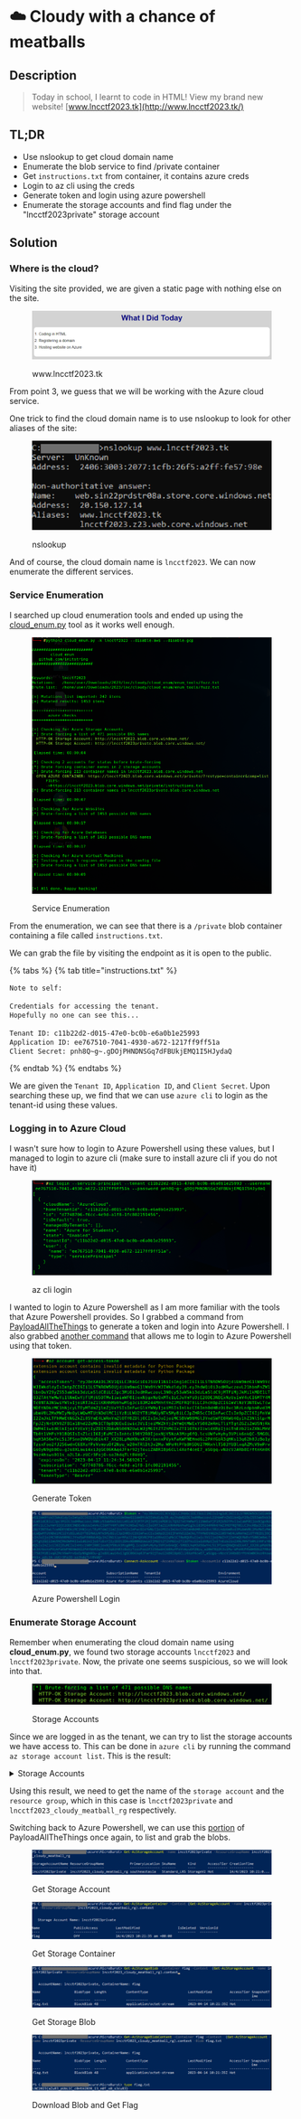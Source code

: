 # ☁️ Cloudy with a chance of meatballs

## Description

> Today in school, I learnt to code in HTML! View my brand new website! [www.lncctf2023.tk](http://www.lncctf2023.tk/)

## TL;DR

* Use nslookup to get cloud domain name
* Enumerate the blob service to find /private container
* Get `instructions.txt` from container, it contains azure creds
* Login to az cli using the creds
* Generate token and login using azure powershell
* Enumerate the storage accounts and find flag under the "lncctf2023private" storage account

## Solution

### Where is the cloud?

Visiting the site provided, we are given a static page with nothing else on the site.

<figure><img src="../../../.gitbook/assets/image (3) (1) (4) (1).png" alt=""><figcaption><p>www.lncctf2023.tk</p></figcaption></figure>

From point 3, we guess that we will be working with the Azure cloud service.

One trick to find the cloud domain name is to use nslookup to look for other aliases of the site:

<figure><img src="../../../.gitbook/assets/image (11) (2) (1).png" alt=""><figcaption><p>nslookup</p></figcaption></figure>

And of course, the cloud domain name is `lncctf2023`. We can now enumerate the different services.&#x20;

### Service Enumeration

I searched up cloud enumeration tools and ended up using the [cloud\_enum.py](https://github.com/initstring/cloud\_enum) tool as it works well enough.

<figure><img src="../../../.gitbook/assets/image (40).png" alt=""><figcaption><p>Service Enumeration</p></figcaption></figure>

From the enumeration, we can see that there is a `/private` blob container containing a file called `instructions.txt`.

We can grab the file by visiting the endpoint as it is open to the public.

{% tabs %}
{% tab title="instructions.txt" %}
```
Note to self:

Credentials for accessing the tenant. 
Hopefully no one can see this...

Tenant ID: c11b22d2-d015-47e0-bc0b-e6a0b1e25993
Application ID: ee767510-7041-4930-a672-1217ff9ff51a
Client Secret: pnh8Q~g~.gDOjPHNDNSGq7dFBUkjEMQ1I5HJydaQ
```
{% endtab %}
{% endtabs %}

We are given the `Tenant ID`, `Application ID`, and `Client Secret`. Upon searching these up, we find that we can use `azure cli` to login as the tenant-id using these values.

### Logging in to Azure Cloud

I wasn't sure how to login to Azure Powershell using these values, but I managed to login to azure cli (make sure to install azure cli if you do not have it)

<figure><img src="../../../.gitbook/assets/image (20) (3).png" alt=""><figcaption><p>az cli login</p></figcaption></figure>

I wanted to login to Azure Powershell as I am more familiar with the tools that Azure Powershell provides. So I grabbed a command from [PayloadAllTheThings](https://github.com/swisskyrepo/PayloadsAllTheThings/blob/master/Methodology%20and%20Resources/Cloud%20-%20Azure%20Pentest.md#get-tokens) to generate a token and login into Azure Powershell. I also grabbed [another command](https://github.com/swisskyrepo/PayloadsAllTheThings/blob/master/Methodology%20and%20Resources/Cloud%20-%20Azure%20Pentest.md#use-tokens) that allows me to login to Azure Powershell using that token.

<figure><img src="../../../.gitbook/assets/image (8) (1).png" alt=""><figcaption><p>Generate Token</p></figcaption></figure>

<figure><img src="../../../.gitbook/assets/image (12) (2).png" alt=""><figcaption><p>Azure Powershell Login</p></figcaption></figure>

### Enumerate Storage Account

Remember when enumerating the cloud domain name using **cloud\_enum.py**, we found two storage accounts `lncctf2023` and `lncctf2023private`. Now, the private one seems suspicious, so we will look into that.

<figure><img src="../../../.gitbook/assets/image (5) (2) (2).png" alt=""><figcaption><p>Storage Accounts</p></figcaption></figure>

Since we are logged in as the tenant, we can try to list the storage accounts we have access to. This can be done in `azure cli` by running the command `az storage account list`. This is the result:

<details>

<summary>Storage Accounts</summary>

```
[
  {
    "accessTier": "Hot",
    "allowBlobPublicAccess": true,
    "azureFilesIdentityBasedAuthentication": null,
    "blobRestoreStatus": null,
    "creationTime": "2023-04-14T10:21:08.212826+00:00",
    "customDomain": {
      "name": "www.lncctf2023.tk",
      "useSubDomainName": null
    },
    "enableHttpsTrafficOnly": false,
    "encryption": {
      "keySource": "Microsoft.Storage",
      "keyVaultProperties": null,
      "requireInfrastructureEncryption": null,
      "services": {
        "blob": {
          "enabled": true,
          "keyType": "Account",
          "lastEnabledTime": "2023-04-14T10:21:08.322256+00:00"
        },
        "file": {
          "enabled": true,
          "keyType": "Account",
          "lastEnabledTime": "2023-04-14T10:21:08.322256+00:00"
        },
        "queue": null,
        "table": null
      }
    },
    "failoverInProgress": null,
    "geoReplicationStats": null,
    "id": "/subscriptions/d7748706-f6cc-4e9d-a1f8-1fc802191456/resourceGroups/lncctf2023_cloudy_meatball_rg/providers/Microsoft.Storage/storageAccounts/lncctf2023",
    "identity": {
      "principalId": null,
      "tenantId": null
    },
    "isHnsEnabled": false,
    "kind": "StorageV2",
    "largeFileSharesState": null,
    "lastGeoFailoverTime": null,
    "location": "southeastasia",
    "minimumTlsVersion": "TLS1_2",
    "name": "lncctf2023",
    "networkRuleSet": {
      "bypass": "AzureServices",
      "defaultAction": "Allow",
      "ipRules": [],
      "virtualNetworkRules": []
    },
    "primaryEndpoints": {
      "blob": "https://lncctf2023.blob.core.windows.net/",
      "dfs": "https://lncctf2023.dfs.core.windows.net/",
      "file": "https://lncctf2023.file.core.windows.net/",
      "internetEndpoints": null,
      "microsoftEndpoints": null,
      "queue": "https://lncctf2023.queue.core.windows.net/",
      "table": "https://lncctf2023.table.core.windows.net/",
      "web": "https://lncctf2023.z23.web.core.windows.net/"
    },
    "primaryLocation": "southeastasia",
    "privateEndpointConnections": [],
    "provisioningState": "Succeeded",
    "resourceGroup": "lncctf2023_cloudy_meatball_rg",
    "routingPreference": null,
    "secondaryEndpoints": null,
    "secondaryLocation": null,
    "sku": {
      "name": "Standard_LRS",
      "tier": "Standard"
    },
    "statusOfPrimary": "available",
    "statusOfSecondary": null,
    "tags": {},
    "type": "Microsoft.Storage/storageAccounts"
  },
  {
    "accessTier": "Hot",
    "allowBlobPublicAccess": true,
    "azureFilesIdentityBasedAuthentication": null,
    "blobRestoreStatus": null,
    "creationTime": "2023-04-14T10:21:08.181567+00:00",
    "customDomain": null,
    "enableHttpsTrafficOnly": false,
    "encryption": {
      "keySource": "Microsoft.Storage",
      "keyVaultProperties": null,
      "requireInfrastructureEncryption": null,
      "services": {
        "blob": {
          "enabled": true,
          "keyType": "Account",
          "lastEnabledTime": "2023-04-14T10:21:08.290956+00:00"
        },
        "file": {
          "enabled": true,
          "keyType": "Account",
          "lastEnabledTime": "2023-04-14T10:21:08.290956+00:00"
        },
        "queue": null,
        "table": null
      }
    },
    "failoverInProgress": null,
    "geoReplicationStats": null,
    "id": "/subscriptions/d7748706-f6cc-4e9d-a1f8-1fc802191456/resourceGroups/lncctf2023_cloudy_meatball_rg/providers/Microsoft.Storage/storageAccounts/lncctf2023private",
    "identity": {
      "principalId": null,
      "tenantId": null
    },
    "isHnsEnabled": false,
    "kind": "StorageV2",
    "largeFileSharesState": null,
    "lastGeoFailoverTime": null,
    "location": "southeastasia",
    "minimumTlsVersion": "TLS1_2",
    "name": "lncctf2023private",
    "networkRuleSet": {
      "bypass": "AzureServices",
      "defaultAction": "Allow",
      "ipRules": [],
      "virtualNetworkRules": []
    },
    "primaryEndpoints": {
      "blob": "https://lncctf2023private.blob.core.windows.net/",
      "dfs": "https://lncctf2023private.dfs.core.windows.net/",
      "file": "https://lncctf2023private.file.core.windows.net/",
      "internetEndpoints": null,
      "microsoftEndpoints": null,
      "queue": "https://lncctf2023private.queue.core.windows.net/",
      "table": "https://lncctf2023private.table.core.windows.net/",
      "web": "https://lncctf2023private.z23.web.core.windows.net/"
    },
    "primaryLocation": "southeastasia",
    "privateEndpointConnections": [],
    "provisioningState": "Succeeded",
    "resourceGroup": "lncctf2023_cloudy_meatball_rg",
    "routingPreference": null,
    "secondaryEndpoints": null,
    "secondaryLocation": null,
    "sku": {
      "name": "Standard_LRS",
      "tier": "Standard"
    },
    "statusOfPrimary": "available",
    "statusOfSecondary": null,
    "tags": {},
    "type": "Microsoft.Storage/storageAccounts"
  }
]

```

</details>

Using this result, we need to get the name of the `storage account` and the `resource group`, which in this case is `lncctf2023private` and `lncctf2023_cloudy_meatball_rg` respectively.

Switching back to Azure Powershell, we can use this [portion](https://github.com/swisskyrepo/PayloadsAllTheThings/blob/master/Methodology%20and%20Resources/Cloud%20-%20Azure%20Pentest.md#list-and-download-blobs) of PayloadAllTheThings once again, to list and grab the blobs.

<figure><img src="../../../.gitbook/assets/image (1) (4) (2).png" alt=""><figcaption><p>Get Storage Account</p></figcaption></figure>

<figure><img src="../../../.gitbook/assets/image (19) (1).png" alt=""><figcaption><p>Get Storage Container</p></figcaption></figure>

<figure><img src="../../../.gitbook/assets/image (10) (3).png" alt=""><figcaption><p>Get Storage Blob</p></figcaption></figure>

<figure><img src="../../../.gitbook/assets/image (39).png" alt=""><figcaption><p>Download Blob and Get Flag</p></figcaption></figure>

